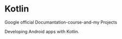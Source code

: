 # Kotlin
Google official Documantation-course-and-my Projects 

Developing Android apps with Kotlin.
